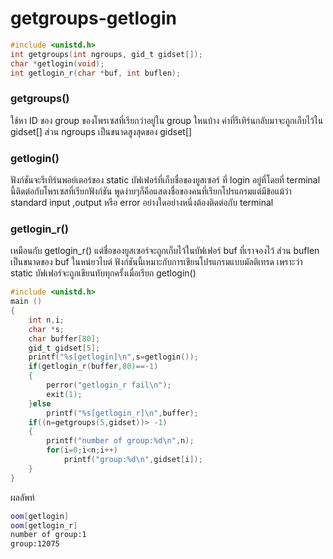 # getgroups-getlogin
``` c
#include <unistd.h>
int getgroups(int ngroups, gid_t gidset[]);
char *getlogin(void);
int getlogin_r(char *buf, int buflen);  
```

### getgroups()
ใช้หา ID ของ group ของโพรเซสที่เรียกว่าอยู่ใน group ใหนบ้าง ค่าที่รีเทิร์นกลับมาจะถูกเก็บไว้ใน gidset[] ส่วน ngroups เป็นขนาดสูงสุดของ gidset[]

### getlogin()
ฟังก์ชันจะรีเทิร์นพอย์เตอร์ของ static บัฟเฟอร์ที่เก็บชื่อของยูสเซอร์ ที่ login อยู่ที่โดยที่ terminal นี้ติดต่อกับโพรเซสที่เรียกฟังก์ชัน พูดง่ายๆก็คือแสดงชื่อของคนที่เรียกโปรแกรมแต่มีข้อแม้ว่า standard input ,output หรือ error อย่างใดอย่างหนึ่งต้องติดต่อกับ terminal

### getlogin_r()
เหมือนกับ getlogin_r() แต่ชื่อของยูสเซอร์จะถูกเก็บไว้ในบัฟเฟอร์ buf ที่เราจองไว้ ส่วน buflen เป็นขนาดของ buf ในหน่ยวไบต์ ฟังก์ชันนี้เหมาะกับการเขียนโปรแกรมแบบมัลติเทรด เพราะว่า static บัฟเฟอร์จะถูกเขียนทับทุกครั้งเมื่อเรียก getlogin() 

``` c
#include <unistd.h>
main ()
{
	int n,i;
	char *s;
	char buffer[80];
	gid_t gidset[5];
	printf("%s[getlogin]\n",s=getlogin());
	if(getlogin_r(buffer,80)==-1)
	{
		perror("getlogin_r fail\n");
		exit(1);
	}else
		printf("%s[getlogin_r]\n",buffer);
	if((n=getgroups(5,gidset))> -1)
	{
		printf("number of group:%d\n",n);
		for(i=0;i<n;i++)
			printf("group:%d\n",gidset[i]);
	}
}
```
ผลลัพท์
``` sh
oom[getlogin]
oom[getlogin_r]
number of group:1
group:12075     
```
